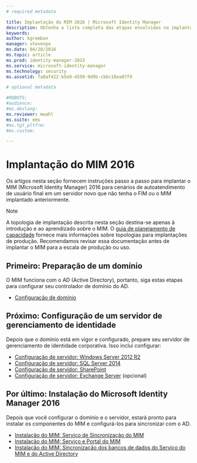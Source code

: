 ```yaml
---
# required metadata

title: Implantação do MIM 2016 | Microsoft Identity Manager
description: Obtenha a lista completa das etapas envolvidas na implantação do Microsoft Identity Manager 2016, da preparação do ambiente à configuração dos portais.
keywords:
author: kgremban
manager: stevenpo
ms.date: 04/28/2016
ms.topic: article
ms.prod: identity-manager-2015
ms.service: microsoft-identity-manager
ms.technology: security
ms.assetid: fa0af422-b5e9-4599-9d9b-cb6c18ea07f9

# optional metadata

#ROBOTS:
#audience:
#ms.devlang:
ms.reviewer: mwahl
ms.suite: ems
#ms.tgt_pltfrm:
#ms.custom:

---
```


# Implantação do MIM 2016
Os artigos nesta seção fornecem instruções passo a passo para implantar o MIM (Microsoft Identity Manager) 2016 para cenários de autoatendimento de usuário final em um servidor novo que não tenha o FIM ou o MIM implantado anteriormente.

> [!NOTE]
> A topologia de implantação descrita nesta seção destina-se apenas à introdução e ao aprendizado sobre o MIM.  O [guia de planejamento de capacidade](/microsoft-identity-manager/PlanDesign/capacity-planning-guide) fornece mais informações sobre topologias para implantações de produção.  Recomendamos revisar essa documentação antes de implantar o MIM para a escala de produção ou uso.

<!---
Comment: Restore after PAM content is included

The privileged access management scenario is deployed differently than other MIM scenarios, as it requires a dedicated bastion forest environment.  If you want to learn more about deploying MIM for Privileged Identity Management, see [Getting Started with Privileged Access Management](privileged-access-management-get-started.md).
--->

## Primeiro: Preparação de um domínio
O MIM funciona com o AD (Active Directory), portanto, siga estas etapas para configurar seu controlador de domínio do AD.
- [Configuração de domínio](preparing-domain.md)

## Próximo: Configuração de um servidor de gerenciamento de identidade
Depois que o domínio está em vigor e configurado, prepare seu servidor de gerenciamento de identidade corporativa. Isso inclui configurar:
- [Configuração de servidor: Windows Server 2012 R2](prepare-server-ws2012r2.md)
- [Configuração de servidor: SQL Server 2014](prepare-server-sql2014.md)
- [Configuração de servidor: SharePoint](prepare-server-sharepoint.md)
- [Configuração de servidor: Exchange Server](prepare-server-exchange.md) (opcional)

## Por último: Instalação do Microsoft Identity Manager 2016
Depois que você configurar o domínio e o servidor, estará pronto para instalar os componentes do MIM e configurá-los para sincronizar com o AD.
- [Instalação do MIM: Serviço de Sincronização do MIM](install-mim-sync.md)
- [Instalação do MIM: Serviço e Portal do MIM](install-mim-service-portal.md)
- [Instalação do MIM: Sincronização dos bancos de dados do Serviço do MIM e do Active Directory](install-mim-sync-ad-service.md)


<!--HONumber=Apr16_HO2-->


